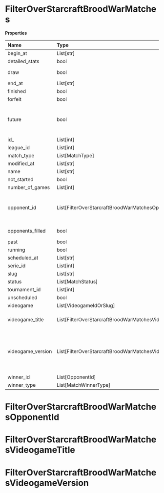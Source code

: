 # FilterOverStarcraftBroodWarMatches

**Properties**

| Name              | Type                                                     | Required | Description                                                                                                                                                                                                               |
| :---------------- | :------------------------------------------------------- | :------- | :------------------------------------------------------------------------------------------------------------------------------------------------------------------------------------------------------------------------ |
| begin_at          | List[str]                                                | ❌       |                                                                                                                                                                                                                           |
| detailed_stats    | bool                                                     | ❌       | Whether the match offers full stats                                                                                                                                                                                       |
| draw              | bool                                                     | ❌       | Whether result of the match is a draw                                                                                                                                                                                     |
| end_at            | List[str]                                                | ❌       |                                                                                                                                                                                                                           |
| finished          | bool                                                     | ❌       |                                                                                                                                                                                                                           |
| forfeit           | bool                                                     | ❌       | Whether match was forfeited                                                                                                                                                                                               |
| future            | bool                                                     | ❌       | `true` for future matches only, `false` for past matches only. <br/>Filtering is done on the `begin_at` value, so matches with `running` status will not appear if `true`.                                                |
| id\_              | List[int]                                                | ❌       |                                                                                                                                                                                                                           |
| league_id         | List[int]                                                | ❌       |                                                                                                                                                                                                                           |
| match_type        | List[MatchType]                                          | ❌       |                                                                                                                                                                                                                           |
| modified_at       | List[str]                                                | ❌       |                                                                                                                                                                                                                           |
| name              | List[str]                                                | ❌       |                                                                                                                                                                                                                           |
| not_started       | bool                                                     | ❌       |                                                                                                                                                                                                                           |
| number_of_games   | List[int]                                                | ❌       |                                                                                                                                                                                                                           |
| opponent_id       | List[FilterOverStarcraftBroodWarMatchesOpponentId]       | ❌       | A Team or a Player (id or slug). You can use`filter[winner_type]=Team` or `filter[winner_type]=Player` to focus on teams or players.                                                                                      |
| opponents_filled  | bool                                                     | ❌       | Whether a match has opponents filled i.e. opponents are not TBD.                                                                                                                                                          |
| past              | bool                                                     | ❌       |                                                                                                                                                                                                                           |
| running           | bool                                                     | ❌       |                                                                                                                                                                                                                           |
| scheduled_at      | List[str]                                                | ❌       |                                                                                                                                                                                                                           |
| serie_id          | List[int]                                                | ❌       |                                                                                                                                                                                                                           |
| slug              | List[str]                                                | ❌       |                                                                                                                                                                                                                           |
| status            | List[MatchStatus]                                        | ❌       |                                                                                                                                                                                                                           |
| tournament_id     | List[int]                                                | ❌       |                                                                                                                                                                                                                           |
| unscheduled       | bool                                                     | ❌       |                                                                                                                                                                                                                           |
| videogame         | List[VideogameIdOrSlug]                                  | ❌       |                                                                                                                                                                                                                           |
| videogame_title   | List[FilterOverStarcraftBroodWarMatchesVideogameTitle]   | ❌       | A videogame title id or slug. <br/>Only for `/csgo/*`, `/codmw/*`, `/fifa/*` and `/ow/*` endpoints <br/>                                                                                                                  |
| videogame_version | List[FilterOverStarcraftBroodWarMatchesVideogameVersion] | ❌       | Filter by the names of videogame versions, all versions using `filter[videogame_version]=all`, or by the latest version using `filter[videogame_version]=latest` <br/>Only for `valorant/*` and `/lol/*` endpoints. <br/> |
| winner_id         | List[OpponentId]                                         | ❌       |                                                                                                                                                                                                                           |
| winner_type       | List[MatchWinnerType]                                    | ❌       |                                                                                                                                                                                                                           |

# FilterOverStarcraftBroodWarMatchesOpponentId

# FilterOverStarcraftBroodWarMatchesVideogameTitle

# FilterOverStarcraftBroodWarMatchesVideogameVersion

<!-- This file was generated by liblab | https://liblab.com/ -->
